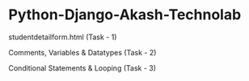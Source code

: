 # Python-Django-Akash-Technolab

studentdetailform.html  (Task - 1) 

Comments, Variables & Datatypes (Task - 2)

Conditional Statements & Looping (Task - 3)
